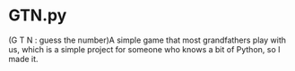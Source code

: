 # GTN.py
(G T N : guess the number)A simple game that most grandfathers play with us, which is a simple project for someone who knows a bit of Python, so I made it.
